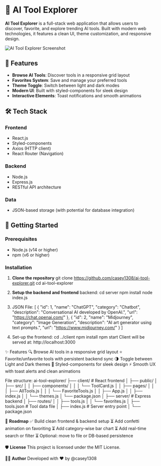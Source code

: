 # 🚀 AI Tool Explorer

**AI Tool Explorer** is a full-stack web application that allows users to discover, favorite, and explore trending AI tools. Built with modern web technologies, it features a clean UI, theme customization, and responsive design.

![AI Tool Explorer Screenshot](https://via.placeholder.com/800x500?text=AI+Tool+Explorer+Screenshot)

## 🌟 Features

- **Browse AI Tools**: Discover tools in a responsive grid layout
- **Favorites System**: Save and manage your preferred tools
- **Theme Toggle**: Switch between light and dark modes
- **Modern UI**: Built with styled-components for sleek design
- **Interactive Elements**: Toast notifications and smooth animations

## 🛠 Tech Stack

### Frontend
- React.js
- Styled-components
- Axios (HTTP client)
- React Router (Navigation)

### Backend
- Node.js
- Express.js
- RESTful API architecture

### Data
- JSON-based storage (with potential for database integration)

## 🚀 Getting Started

### Prerequisites
- Node.js (v14 or higher)
- npm (v6 or higher)

### Installation

1. **Clone the repository**
   git clone https://github.com/casey1308/ai-tool-explorer.git
   cd ai-tool-explorer
2. **Setup the backend and frontend**
backend:
    cd server
    npm install
    node index.js
3. JSON File:
[
  {
    "id": 1,
    "name": "ChatGPT",
    "category": "Chatbot",
    "description": "Conversational AI developed by OpenAI.",
    "url": "https://chat.openai.com/"
  },
  {
    "id": 2,
    "name": "Midjourney",
    "category": "Image Generation",
    "description": "AI art generator using text prompts.",
    "url": "https://www.midjourney.com/"
  }
]

4. Set-up the frontend:
cd ../client
npm install
npm start
Client will be served at: http://localhost:3000

✨ Features
🔍 Browse AI tools in a responsive grid layout
⭐ Favorite/unfavorite tools with persistent backend sync
🌗 Toggle between Light and Dark themes
💅 Styled-components for sleek design
⚡ Smooth UX with toast alerts and clean animations

File structure: ai-tool-explorer/
├── client/               # React frontend
│   ├── public/
│   ├── src/
│   │   ├── components/
│   │   │   └── ToolCard.js
│   │   ├── pages/
│   │   │   ├── AllTools.js
│   │   │   └── FavoriteTools.js
│   │   ├── App.js
│   │   ├── index.js
│   │   └── themes.js
│   └── package.json
│
├── server/               # Express backend
│   ├── routes/
│   │   ├── tools.js
│   │   └── favorites.js
│   ├── tools.json        # Tool data file
│   ├── index.js          # Server entry point
│   └── package.json


🚧 **Roadmap**
✅ Build clean frontend & backend setup
⏳ Add confetti animation on favoriting
⏳ Add category-wise bar chart
⏳ Add real-time search or filter
⏳ Optional: move to file or DB-based persistence

🛡 **License**
This project is licensed under the MIT License.

👨‍💻 **Author**
Developed with ❤️ by @casey1308







